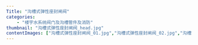 ```yaml
---
Title: "沟槽式弹性座封闸阀"
categories:
    - "楼宇水系统阀门及沟槽管件及消防"
thumbnail: "沟槽式弹性座封闸阀_head.jpg"
contentImages: ["沟槽式弹性座封闸阀_01.jpg","沟槽式弹性座封闸阀_02.jpg","沟槽式弹性座封闸阀_03.jpg","沟槽式弹性座封闸阀_04.jpg","沟槽式弹性座封闸阀_05.jpg"]
---
```


